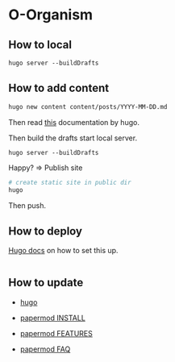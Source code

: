 # O-Organism

## How to local

```txt
hugo server --buildDrafts
```

## How to add content

```txt
hugo new content content/posts/YYYY-MM-DD.md
```

Then read [this](https://gohugo.io/getting-started/quick-start/) documentation by hugo.

Then build the drafts start local server.

```txt
hugo server --buildDrafts
```

Happy? => Publish site

```sh
# create static site in public dir
hugo
```

Then push.

## How to deploy

[Hugo docs](https://gohugo.io/hosting-and-deployment/hosting-on-github/) on how to set this up.

```sh

```

## How to update

- [hugo](https://gohugo.io/getting-started/quick-start/)

- [papermod INSTALL](https://adityatelange.github.io/hugo-PaperMod/posts/papermod/papermod-installation/)

- [papermod FEATURES](https://adityatelange.github.io/hugo-PaperMod/posts/papermod/papermod-features/)

- [papermod FAQ](https://adityatelange.github.io/hugo-PaperMod/posts/papermod/papermod-faq/)
